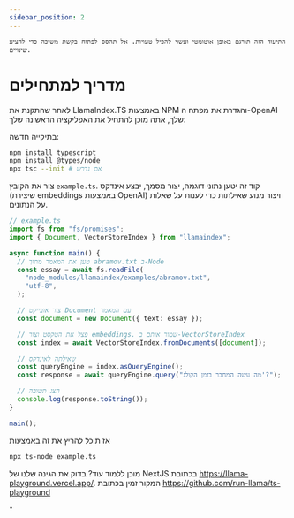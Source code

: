 ```yaml
---
sidebar_position: 2
---
```


`התיעוד הזה תורגם באופן אוטומטי ועשוי להכיל טעויות. אל תהסס לפתוח בקשת משיכה כדי להציע שינויים.`

# מדריך למתחילים

לאחר שהתקנת את LlamaIndex.TS באמצעות NPM והגדרת את מפתח ה-OpenAI שלך, אתה מוכן להתחיל את האפליקציה הראשונה שלך:

בתיקייה חדשה:

```bash npm2yarn
npm install typescript
npm install @types/node
npx tsc --init # אם נדרש
```

צור את הקובץ `example.ts`. קוד זה יטען נתוני דוגמה, יצור מסמך, יבצע אינדקס (שיצירת embeddings באמצעות OpenAI) ויצור מנוע שאילתות כדי לענות על שאלות על הנתונים.

```ts
// example.ts
import fs from "fs/promises";
import { Document, VectorStoreIndex } from "llamaindex";

async function main() {
  // טען את המאמר מתוך abramov.txt ב-Node
  const essay = await fs.readFile(
    "node_modules/llamaindex/examples/abramov.txt",
    "utf-8",
  );

  // צור אובייקט Document עם המאמר
  const document = new Document({ text: essay });

  // פצל את הטקסט וצור embeddings. שמור אותם ב-VectorStoreIndex
  const index = await VectorStoreIndex.fromDocuments([document]);

  // שאילתה לאינדקס
  const queryEngine = index.asQueryEngine();
  const response = await queryEngine.query("מה עשה המחבר בזמן הקולג'?");

  // הצג תשובה
  console.log(response.toString());
}

main();
```

אז תוכל להריץ את זה באמצעות

```bash
npx ts-node example.ts
```

מוכן ללמוד עוד? בדוק את הגינה שלנו של NextJS בכתובת https://llama-playground.vercel.app/. המקור זמין בכתובת https://github.com/run-llama/ts-playground

"
